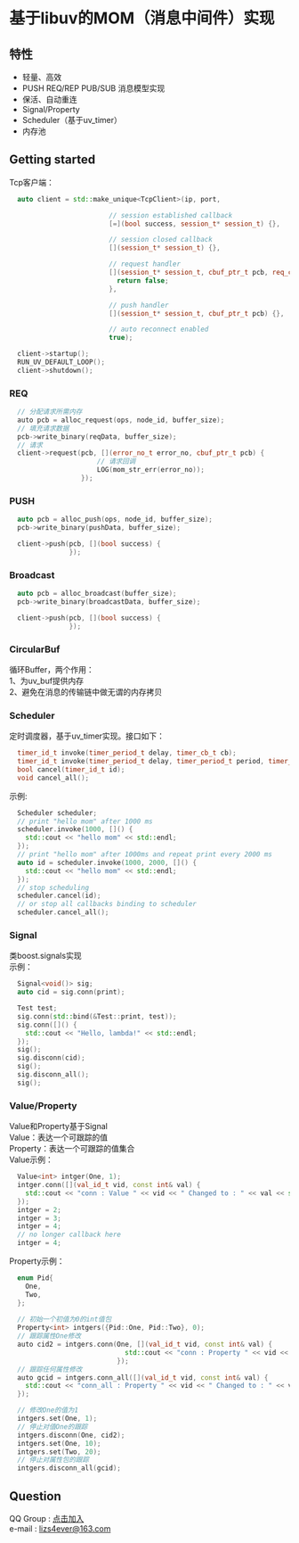 # <b>基于libuv的MOM（消息中间件）实现</b>

## <b>特性</b>
* 轻量、高效
* PUSH REQ/REP PUB/SUB 消息模型实现
* 保活、自动重连
* Signal/Property
* Scheduler（基于uv_timer）
* 内存池

## <b>Getting started</b>
Tcp客户端：
```c++
  auto client = std::make_unique<TcpClient>(ip, port,

                         // session established callback
                         [=](bool success, session_t* session_t) {},

                         // session closed callback
                         [](session_t* session_t) {},

                         // request handler
                         [](session_t* session_t, cbuf_ptr_t pcb, req_cb_t cb) {
                           return false;
                         },

                         // push handler
                         [](session_t* session_t, cbuf_ptr_t pcb) {},

                         // auto reconnect enabled
                         true);

  client->startup();
  RUN_UV_DEFAULT_LOOP();
  client->shutdown();
```
### <b>REQ</b>
```c++
  // 分配请求所需内存
  auto pcb = alloc_request(ops, node_id, buffer_size);
  // 填充请求数据
  pcb->write_binary(reqData, buffer_size);
  // 请求
  client->request(pcb, [](error_no_t error_no, cbuf_ptr_t pcb) {
                      // 请求回调
                      LOG(mom_str_err(error_no));
                  });
```

### <b>PUSH</b>
```c++
  auto pcb = alloc_push(ops, node_id, buffer_size);
  pcb->write_binary(pushData, buffer_size);

  client->push(pcb, [](bool success) {
               });
```
               
### <b>Broadcast</b>
```c++
  auto pcb = alloc_broadcast(buffer_size);
  pcb->write_binary(broadcastData, buffer_size);

  client->push(pcb, [](bool success) {
               });
```

### <b>CircularBuf</b>
循环Buffer，两个作用：<br>
1、为uv_buf提供内存<br>
2、避免在消息的传输链中做无谓的内存拷贝

### <b>Scheduler</b>
定时调度器，基于uv_timer实现。接口如下：
```c++
  timer_id_t invoke(timer_period_t delay, timer_cb_t cb);
  timer_id_t invoke(timer_period_t delay, timer_period_t period, timer_cb_t cb);
  bool cancel(timer_id_t id);
  void cancel_all();
```
示例:
```c++
  Scheduler scheduler;
  // print "hello mom" after 1000 ms
  scheduler.invoke(1000, []() {
    std::cout << "hello mom" << std::endl;
  });
  // print "hello mom" after 1000ms and repeat print every 2000 ms
  auto id = scheduler.invoke(1000, 2000, []() {
    std::cout << "hello mom" << std::endl;
  });
  // stop scheduling
  scheduler.cancel(id);
  // or stop all callbacks binding to scheduler
  scheduler.cancel_all();
```

### <b>Signal</b>
类boost.signals实现<br>
示例：
```c++
  Signal<void()> sig;
  auto cid = sig.conn(print);

  Test test;
  sig.conn(std::bind(&Test::print, test));
  sig.conn([]() {
    std::cout << "Hello, lambda!" << std::endl;
  });
  sig();
  sig.disconn(cid);
  sig();
  sig.disconn_all();
  sig();
```

### <b>Value/Property</b>
Value和Property基于Signal<br>
Value：表达一个可跟踪的值<br>
Property：表达一个可跟踪的值集合<br>
Value示例：<br>
```c++
  Value<int> intger(One, 1);
  intger.conn([](val_id_t vid, const int& val) {
    std::cout << "conn : Value " << vid << " Changed to : " << val << std::endl;
  });
  intger = 2;
  intger = 3;
  intger = 4;
  // no longer callback here
  intger = 4;
```
Property示例：<br>
```c++
  enum Pid{
    One,
    Two,
  };
  
  // 初始一个初值为0的int值包
  Property<int> intgers({Pid::One, Pid::Two}, 0);
  // 跟踪属性One修改
  auto cid2 = intgers.conn(One, [](val_id_t vid, const int& val) {
                             std::cout << "conn : Property " << vid << " Changed to : " << val << std::endl;
                           });
  // 跟踪任何属性修改
  auto gcid = intgers.conn_all([](val_id_t vid, const int& val) {
    std::cout << "conn_all : Property " << vid << " Changed to : " << val << std::endl;
  });

  // 修改One的值为1
  intgers.set(One, 1);
  // 停止对值One的跟踪
  intgers.disconn(One, cid2);
  intgers.set(One, 10);
  intgers.set(Two, 20);
  // 停止对属性包的跟踪
  intgers.disconn_all(gcid);
```
## Question
QQ Group : [点击加入](http://jq.qq.com/?_wv=1027&k=VptNja)<br>
e-mail : lizs4ever@163.com
